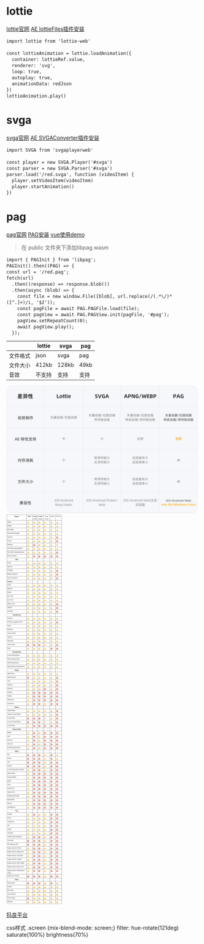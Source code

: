 # lottie

[lottie官网](http://airbnb.io/lottie/#/)
[AE lottieFiles插件安装](https://www.jianji666.com/380441.html)

```
import lottie from 'lottie-web'

const lottieAnimation = lottie.loadAnimation({
  container: lottieRef.value,
  renderer: 'svg',
  loop: true,
  autoplay: true,
  animationData: redJson
})
lottieAnimation.play()

```


# svga

[svga官网](https://svga.io/)
[AE SVGAConverter插件安装](https://www.jianshu.com/p/16a1b478287d)

```
import SVGA from 'svgaplayerweb'

const player = new SVGA.Player('#svga')
const parser = new SVGA.Parser('#svga')
parser.load('/red.svga', function (videoItem) {
  player.setVideoItem(videoItem)
  player.startAnimation()
})
```

# pag

[pag官网](https://pag.art/)
[PAG安装](https://www.ui.cn/detail/609844.html)
[vue使用demo](https://github.com/libpag/pag-web)
> 在 public 文件夹下添加libpag.wasm
```
import { PAGInit } from 'libpag';
PAGInit().then((PAG) => {
const url = '/red.pag';
fetch(url)
  .then((response) => response.blob())
  .then(async (blob) => {
    const file = new window.File([blob], url.replace(/(.*\/)*([^.]+)/i, '$2'));
    const pagFile = await PAG.PAGFile.load(file);
    const pagView = await PAG.PAGView.init(pagFile, '#pag');
    pagView.setRepeatCount(0);
    await pagView.play();
  });
```


|      | lottie     | svga     | pag     |
| -------- | -------- | -------- | -------- |
| 文件格式 | json | svga | pag |
| 文件大小 | 412kb | 128kb | 49kb |
| 音效 | 不支持 | 支持 | 支持 |

![差异](./diff.png)
![差异](./diff2.png)

[犸良平台](https://design.alipay.com/emotion)

css样式
.screen {mix-blend-mode: screen;}
filter: hue-rotate(121deg) saturate(100%) brightness(70%)
